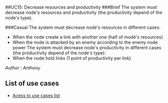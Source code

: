 ##UC15: Decrease resources and productivity
###Brief
The system must decrease node's resources and productivity (the productivity depend of the node's type).

###Casual
The system must decrease node's resources in different cases:
* When the node create a link with another one (half of mode's resources)
* When the node is attacked by an enemy according to the enemy node power
The system must decrease node's productivity in different cases (the productivity depend of the node's type):
* When the node hold links (1 point of productivity per link)




*Author : Anthony*
## List of use cases
* [Acess to use cases list][L]

[L]:../UserCase.md